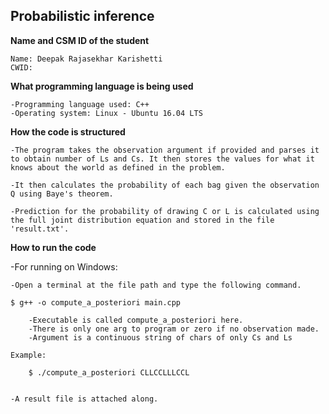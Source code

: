 ## Probabilistic inference

**Name and CSM ID of the student**

	Name: Deepak Rajasekhar Karishetti
	CWID: 


**What programming language is being used**

	-Programming language used: C++
	-Operating system: Linux - Ubuntu 16.04 LTS


**How the code is structured**

	-The program takes the observation argument if provided and parses it to obtain number of Ls and Cs. It then stores the values for what it knows about the world as defined in the problem.

	-It then calculates the probability of each bag given the observation Q using Baye's theorem.
	
	-Prediction for the probability of drawing C or L is calculated using the full joint distribution equation and stored in the file 'result.txt'.

**How to run the code**

-For running on Windows:

	-Open a terminal at the file path and type the following command.

	$ g++ -o compute_a_posteriori main.cpp

		-Executable is called compute_a_posteriori here.
		-There is only one arg to program or zero if no observation made.
		-Argument is a continuous string of chars of only Cs and Ls

	Example:
	
		$ ./compute_a_posteriori CLLCCLLLCCL

	
	-A result file is attached along.

